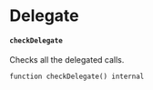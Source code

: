 # Delegate

#### **`checkDelegate`**	

Checks all the delegated calls.

```
function checkDelegate() internal
```